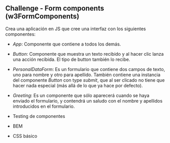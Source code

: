 ## Challenge - Form components (w3FormComponents)

Crea una aplicación en JS que cree una interfaz con los siguientes componentes:

- _App_: Componente que contiene a todos los demás.

- _Button_: Componente que muestra un texto recibido y al hacer clic lanza una acción recibida. El tipo de button también lo recibe.

- _PersonalDataForm_: Es un formulario que contiene dos campos de texto, uno para nombre y otro para apellido. También contiene una instancia del componente _Button_ con type _submit_, que al ser clicado no tiene que hacer nada especial (más allá de lo que ya hace por defecto).

- _Greeting_: Es un componente que sólo aparecerá cuando se haya enviado el formulario, y contendrá un saludo con el nombre y apellidos introducidos en el formulario.

- Testing de componentes
- BEM
- CSS básico
